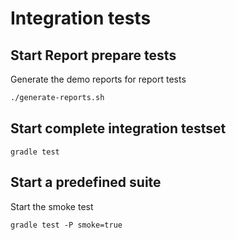# Integration tests

## Start Report prepare tests

Generate the demo reports for report tests

```bash
./generate-reports.sh
```

## Start complete integration testset

```shell script
gradle test
````

## Start a predefined suite

Start the smoke test
```shell script
gradle test -P smoke=true
````
